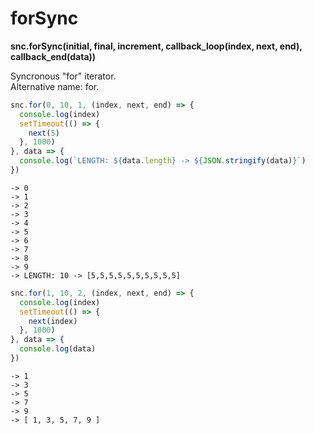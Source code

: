 # forSync

**snc.forSync\(initial, final, increment, callback\_loop\(index, next, end\), callback\_end\(data\)\)**

Syncronous "for" iterator.  
Alternative name: for.

```javascript
snc.for(0, 10, 1, (index, next, end) => {
  console.log(index)
  setTimeout(() => {
    next(5)
  }, 1000)
}, data => {
  console.log(`LENGTH: ${data.length} -> ${JSON.stringify(data)}`)
})
```

```text
-> 0
-> 1
-> 2
-> 3
-> 4
-> 5
-> 6
-> 7
-> 8
-> 9
-> LENGTH: 10 -> [5,5,5,5,5,5,5,5,5,5]
```

```javascript
snc.for(1, 10, 2, (index, next, end) => {
  console.log(index)
  setTimeout(() => {
    next(index)
  }, 1000)
}, data => {
  console.log(data)
})
```

```text
-> 1
-> 3
-> 5
-> 7
-> 9
-> [ 1, 3, 5, 7, 9 ]
```

